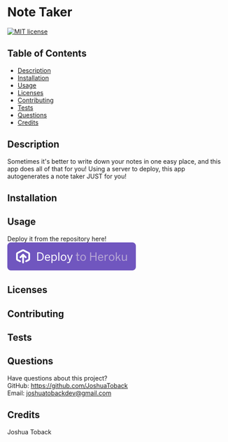 # Note Taker
  [![MIT license](https://img.shields.io/badge/License-MIT-blue.svg)](https://lbesson.mit-license.org/)
  ## Table of Contents
  * [Description](#description)
  * [Installation](#installation)
  * [Usage](#usage)
  * [Licenses](#licenses)
  * [Contributing](#contributing)
  * [Tests](#tests)
  * [Questions](#questions)
  * [Credits](#credits)
  ## Description
  Sometimes it's better to write down your notes in one easy place, and this app does all of that for you! Using a server to deploy, this app autogenerates a note taker JUST for you!
  ## Installation

  ## Usage

  Deploy it from the repository here! [![Deploy](./assets/button.svg)](https://heroku.com/deploy/Note-Taker)

  ## Licenses

  ## Contributing

  ## Tests

  ## Questions
  Have questions about this project?  
  GitHub: https://github.com/JoshuaToback  
  Email: joshuatobackdev@gmail.com
  ## Credits
  Joshua Toback
